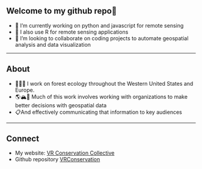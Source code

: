 ## Welcome to my github repo👋
- 🔭 I’m currently working on python and javascript for remote sensing
- 🌱 I also use R for remote sensing applications
- 👯 I’m looking to collaborate on coding projects to automate geospatial analysis and data visualization
---
## About
- 🌲🌲🌲 I work on forest ecology throughout the Western United States and Europe.
- 🌎🏔️🌊 Much of this work involves working with organizations to make better decisions with geospatial data
- 📋And effectively communicating that information to key audiences
---
## Connect
- My website:
[VR Conservation Collective](https://vrconservation.github.io)
- Github repository
[VRConservation](https://github.com/VRConservation)


<!--
**VRConservation/VRConservation** is a ✨ _special_ ✨ repository because its `README.md` (this file) appears on your GitHub profile.

Here are some ideas to get you started:
- 🤔 I’m looking for help with ...
- 🔭 I’m currently working on ...
- 🌱 I’m currently learning ...
- 👯 I’m looking to collaborate on ...
- 🤔 I’m looking for help with ...
- 💬 Ask me about ...
- 📫 How to reach me: ...
- 😄 Pronouns: ...
- ⚡ Fun fact: ...
-->
